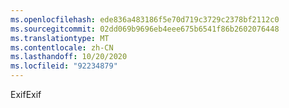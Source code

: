 ```yaml
---
ms.openlocfilehash: ede836a483186f5e70d719c3729c2378bf2112c0
ms.sourcegitcommit: 02dd069b9696eb4eee675b6541f86b2602076448
ms.translationtype: MT
ms.contentlocale: zh-CN
ms.lasthandoff: 10/20/2020
ms.locfileid: "92234879"
---
```

<span data-ttu-id="a6f70-101">Exif</span><span class="sxs-lookup"><span data-stu-id="a6f70-101">Exif</span></span>